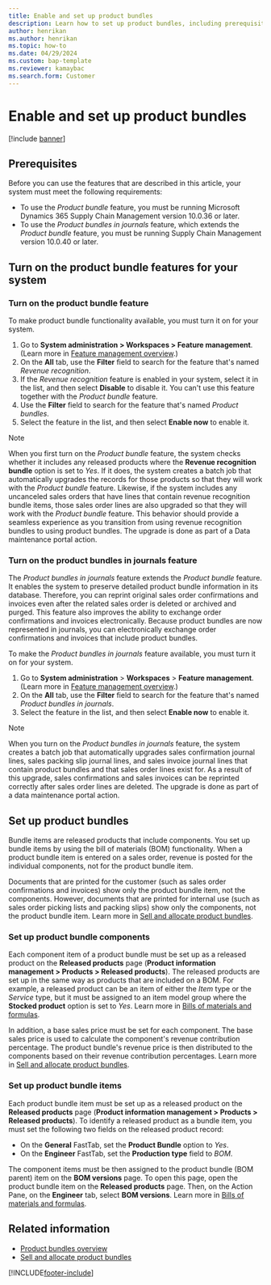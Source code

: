 ```yaml
---
title: Enable and set up product bundles 
description: Learn how to set up product bundles, including prerequisites and an outline on toggling product bundle features for your system.
author: henrikan
ms.author: henrikan
ms.topic: how-to
ms.date: 04/29/2024
ms.custom: bap-template
ms.reviewer: kamaybac
ms.search.form: Customer
---
```


# Enable and set up product bundles

[!include [banner](../includes/banner.md)]

## Prerequisites

Before you can use the features that are described in this article, your system must meet the following requirements:

- To use the *Product bundle* feature, you must be running Microsoft Dynamics 365 Supply Chain Management version 10.0.36 or later.
- To use the *Product bundles in journals* feature, which extends the *Product bundle* feature, you must be running Supply Chain Management version 10.0.40 or later.

## Turn on the product bundle features for your system

### Turn on the product bundle feature

To make product bundle functionality available, you must turn it on for your system.

1. Go to **System administration \> Workspaces \> Feature management**. (Learn more in [Feature management overview](../../fin-ops-core/fin-ops/get-started/feature-management/feature-management-overview.md).)
1. On the **All** tab, use the **Filter** field to search for the feature that's named *Revenue recognition*.
1. If the *Revenue recognition* feature is enabled in your system, select it in the list, and then select **Disable** to disable it. You can't use this feature together with the *Product bundle* feature.
1. Use the **Filter** field to search for the feature that's named *Product bundles*.
1. Select the feature in the list, and then select **Enable now** to enable it.

> [!NOTE]
> When you first turn on the *Product bundle* feature, the system checks whether it includes any released products where the **Revenue recognition bundle** option is set to *Yes*. If it does, the system creates a batch job that automatically upgrades the records for those products so that they will work with the *Product bundle* feature. Likewise, if the system includes any uncanceled sales orders that have lines that contain revenue recognition bundle items, those sales order lines are also upgraded so that they will work with the *Product bundle* feature. This behavior should provide a seamless experience as you transition from using revenue recognition bundles to using product bundles. The upgrade is done as part of a Data maintenance portal action.

### Turn on the product bundles in journals feature

The *Product bundles in journals* feature extends the *Product bundle* feature. It enables the system to preserve detailed product bundle information in its database. Therefore, you can reprint original sales order confirmations and invoices even after the related sales order is deleted or archived and purged. This feature also improves the ability to exchange order confirmations and invoices electronically. Because product bundles are now represented in journals, you can electronically exchange order confirmations and invoices that include product bundles.

To make the *Product bundles in journals* feature available, you must turn it on for your system.

1. Go to **System administration** \> **Workspaces** \> **Feature management**. (Learn more in [Feature management overview](../../fin-ops-core/fin-ops/get-started/feature-management/feature-management-overview.md).)
1. On the **All** tab, use the **Filter** field to search for the feature that's named *Product bundles in journals*.
1. Select the feature in the list, and then select **Enable now** to enable it.

> [!NOTE]
> When you turn on the *Product bundles in journals* feature, the system creates a batch job that automatically upgrades sales confirmation journal lines, sales packing slip journal lines, and sales invoice journal lines that contain product bundles and that sales order lines exist for. As a result of this upgrade, sales confirmations and sales invoices can be reprinted correctly after sales order lines are deleted. The upgrade is done as part of a data maintenance portal action.

## Set up product bundles

Bundle items are released products that include components. You set up bundle items by using the bill of materials (BOM) functionality. When a product bundle item is entered on a sales order, revenue is posted for the individual components, not for the product bundle item.

Documents that are printed for the customer (such as sales order confirmations and invoices) show only the product bundle item, not the components. However, documents that are printed for internal use (such as sales order picking lists and packing slips) show only the components, not the product bundle item. Learn more in [Sell and allocate product bundles](product-bundles-use.md).

### Set up product bundle components

Each component item of a product bundle must be set up as a released product on the **Released products** page (**Product information management \> Products \> Released products**). The released products are set up in the same way as products that are included on a BOM. For example, a released product can be an item of either the *Item* type or the *Service* type, but it must be assigned to an item model group where the **Stocked product** option is set to *Yes*. Learn more in [Bills of materials and formulas](../production-control/bill-of-material-bom.md).

In addition, a base sales price must be set for each component. The base sales price is used to calculate the component's revenue contribution percentage. The product bundle's revenue price is then distributed to the components based on their revenue contribution percentages. Learn more in [Sell and allocate product bundles](product-bundles-use.md).

### Set up product bundle items

Each product bundle item must be set up as a released product on the **Released products** page (**Product information management \> Products \> Released products**). To identify a released product as a bundle item, you must set the following two fields on the released product record:

- On the **General** FastTab, set the **Product Bundle** option to *Yes*.
- On the **Engineer** FastTab, set the **Production type** field to *BOM*.

The component items must be then assigned to the product bundle (BOM parent) item on the **BOM versions** page. To open this page, open the product bundle item on the **Released products** page. Then, on the Action Pane, on the **Engineer** tab, select **BOM versions**. Learn more in [Bills of materials and formulas](../production-control/bill-of-material-bom.md).

## Related information

- [Product bundles overview](product-bundles-overview.md)
- [Sell and allocate product bundles](product-bundles-use.md)

[!INCLUDE[footer-include](../../includes/footer-banner.md)]
